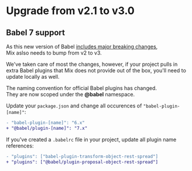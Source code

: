 # Upgrade from v2.1 to v3.0

## Babel 7 support

As this new version of Babel [includes major breaking changes](https://babeljs.io/blog/2018/08/27/7.0.0#major-breaking-changes),  
Mix aslso needs to bump from v2 to v3.

We've taken care of most the changes, however, if your project pulls in extra Babel plugins that Mix does not provide out of the box, you'll need to update locally as well.

The naming convention for official Babel plugins has changed.  
They are now scoped under the **@babel** namespace.  

Update your `package.json` and change all occurences of `"babel-plugin-[name]"`:

```diff
- "babel-plugin-[name]": "6.x"
+ "@babel/plugin-[name]": "7.x"
```

If you've created a `.babelrc` file in your project, update all plugin name references:  

```diff
- "plugins": ["babel-plugin-transform-object-rest-spread"]
+ "plugins": ["@babel/plugin-proposal-object-rest-spread"]
```
